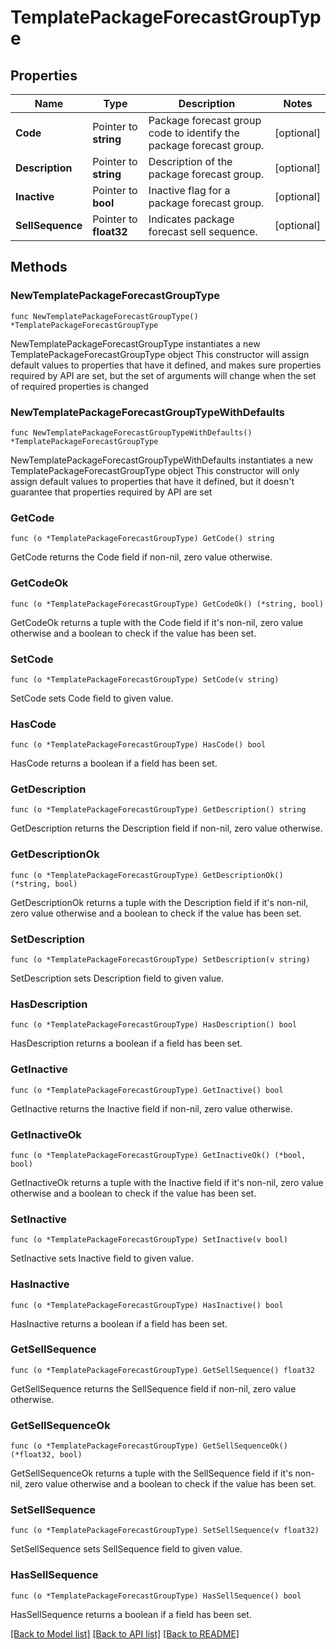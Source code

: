 # TemplatePackageForecastGroupType

## Properties

Name | Type | Description | Notes
------------ | ------------- | ------------- | -------------
**Code** | Pointer to **string** | Package forecast group code to identify the package forecast group. | [optional] 
**Description** | Pointer to **string** | Description of the package forecast group. | [optional] 
**Inactive** | Pointer to **bool** | Inactive flag for a package forecast group. | [optional] 
**SellSequence** | Pointer to **float32** | Indicates package forecast sell sequence. | [optional] 

## Methods

### NewTemplatePackageForecastGroupType

`func NewTemplatePackageForecastGroupType() *TemplatePackageForecastGroupType`

NewTemplatePackageForecastGroupType instantiates a new TemplatePackageForecastGroupType object
This constructor will assign default values to properties that have it defined,
and makes sure properties required by API are set, but the set of arguments
will change when the set of required properties is changed

### NewTemplatePackageForecastGroupTypeWithDefaults

`func NewTemplatePackageForecastGroupTypeWithDefaults() *TemplatePackageForecastGroupType`

NewTemplatePackageForecastGroupTypeWithDefaults instantiates a new TemplatePackageForecastGroupType object
This constructor will only assign default values to properties that have it defined,
but it doesn't guarantee that properties required by API are set

### GetCode

`func (o *TemplatePackageForecastGroupType) GetCode() string`

GetCode returns the Code field if non-nil, zero value otherwise.

### GetCodeOk

`func (o *TemplatePackageForecastGroupType) GetCodeOk() (*string, bool)`

GetCodeOk returns a tuple with the Code field if it's non-nil, zero value otherwise
and a boolean to check if the value has been set.

### SetCode

`func (o *TemplatePackageForecastGroupType) SetCode(v string)`

SetCode sets Code field to given value.

### HasCode

`func (o *TemplatePackageForecastGroupType) HasCode() bool`

HasCode returns a boolean if a field has been set.

### GetDescription

`func (o *TemplatePackageForecastGroupType) GetDescription() string`

GetDescription returns the Description field if non-nil, zero value otherwise.

### GetDescriptionOk

`func (o *TemplatePackageForecastGroupType) GetDescriptionOk() (*string, bool)`

GetDescriptionOk returns a tuple with the Description field if it's non-nil, zero value otherwise
and a boolean to check if the value has been set.

### SetDescription

`func (o *TemplatePackageForecastGroupType) SetDescription(v string)`

SetDescription sets Description field to given value.

### HasDescription

`func (o *TemplatePackageForecastGroupType) HasDescription() bool`

HasDescription returns a boolean if a field has been set.

### GetInactive

`func (o *TemplatePackageForecastGroupType) GetInactive() bool`

GetInactive returns the Inactive field if non-nil, zero value otherwise.

### GetInactiveOk

`func (o *TemplatePackageForecastGroupType) GetInactiveOk() (*bool, bool)`

GetInactiveOk returns a tuple with the Inactive field if it's non-nil, zero value otherwise
and a boolean to check if the value has been set.

### SetInactive

`func (o *TemplatePackageForecastGroupType) SetInactive(v bool)`

SetInactive sets Inactive field to given value.

### HasInactive

`func (o *TemplatePackageForecastGroupType) HasInactive() bool`

HasInactive returns a boolean if a field has been set.

### GetSellSequence

`func (o *TemplatePackageForecastGroupType) GetSellSequence() float32`

GetSellSequence returns the SellSequence field if non-nil, zero value otherwise.

### GetSellSequenceOk

`func (o *TemplatePackageForecastGroupType) GetSellSequenceOk() (*float32, bool)`

GetSellSequenceOk returns a tuple with the SellSequence field if it's non-nil, zero value otherwise
and a boolean to check if the value has been set.

### SetSellSequence

`func (o *TemplatePackageForecastGroupType) SetSellSequence(v float32)`

SetSellSequence sets SellSequence field to given value.

### HasSellSequence

`func (o *TemplatePackageForecastGroupType) HasSellSequence() bool`

HasSellSequence returns a boolean if a field has been set.


[[Back to Model list]](../README.md#documentation-for-models) [[Back to API list]](../README.md#documentation-for-api-endpoints) [[Back to README]](../README.md)


